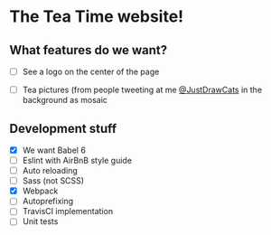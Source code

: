 The Tea Time website!
=====================

What features do we want?
-------------------------

- [ ] See a logo on the center of the page
- [ ] Tea pictures (from people tweeting at me [@JustDrawCats](http://twitter.com/justdrawcats) in the background as mosaic


Development stuff
-----------------

- [x] We want Babel 6
- [ ] Eslint with AirBnB style guide
- [ ] Auto reloading
- [ ] Sass (not SCSS)
- [x] Webpack
- [ ] Autoprefixing
- [ ] TravisCI implementation
- [ ] Unit tests
